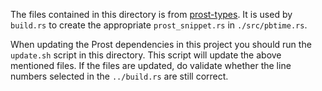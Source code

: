 The files contained in this directory is from [prost-types](https://raw.githubusercontent.com/tokio-rs/prost/v0.10.0/prost-types/src/). It is used by `build.rs` to create the appropriate `prost_snippet.rs` in `./src/pbtime.rs`.

When updating the Prost dependencies in this project you should run the `update.sh` script in this directory. This script
will update the above mentioned files. If the files are updated, do validate whether the line numbers selected in the
`../build.rs` are still correct.
